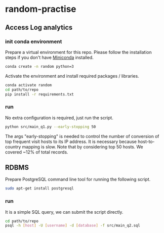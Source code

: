# random-practise

## Access Log analytics

### init conda environment

Prepare a virtual environment for this repo. Please follow the installation steps if you don't have 
[Miniconda](https://docs.conda.io/en/latest/miniconda.html#) installed.

```bash
conda create -n random python=3
```

Activate the environment and install required packages / libraries.

```bash
conda activate random
cd path/to/repo
pip install -r requirements.txt
```

### run

No extra configuration is required, just run the script.

```bash
python src/main_q1.py --early-stopping 50
```

The args "early-stopping" is needed to control the number of conversion of top frequent visit hosts to its IP address.
It is necessary because host-to-country mapping is slow.
Note that by considering top 50 hosts. We covered ~12% of total records.

## RDBMS

Prepare PostgreSQL command line tool for running the following script.

```bash
sudo apt-get install postgresql
```

### run

It is a simple SQL query, we can submit the script directly.

```bash
cd path/to/repo
psql -h [host] -U [username] -d [database] -f src/main_q2.sql
```
